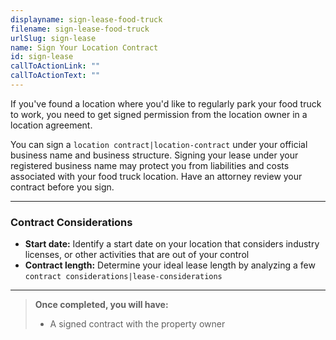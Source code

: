 ```yaml
---
displayname: sign-lease-food-truck
filename: sign-lease-food-truck
urlSlug: sign-lease
name: Sign Your Location Contract
id: sign-lease
callToActionLink: ""
callToActionText: ""
---
```


If you've found a location where you'd like to regularly park your food truck to work, you need to get signed permission from the location owner in a location agreement.

You can sign a `location contract|location-contract` under your official business name and business structure. Signing your lease under your registered business name may protect you from liabilities and costs associated with your food truck location. Have an attorney review your contract before you sign.

---

### Contract Considerations

- **Start date:** Identify a start date on your location that considers industry licenses, or other activities that are out of your control
- **Contract length:** Determine your ideal lease length by analyzing a few `contract considerations|lease-considerations`

---

> **Once completed, you will have:**
>
> - A signed contract with the property owner
